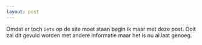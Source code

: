 ```yaml
---
layout: post
---
```

Omdat er toch `iets` op de site moet staan begin ik maar met deze post. Ooit zal dit gevuld worden met andere informatie maar het is nu al laat genoeg.
